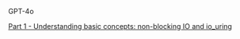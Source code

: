 GPT-4o

[Part 1 - Understanding basic concepts: non-blocking IO and io_uring](learning-io_uring-with-ChatGPT-part1.md)